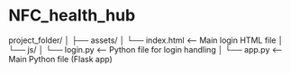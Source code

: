 # NFC_health_hub
project_folder/
│
├── assets/
│   └── index.html    <-- Main login HTML file
│   └── js/
│       └── login.py  <-- Python file for login handling
│
└── app.py            <-- Main Python file (Flask app)
